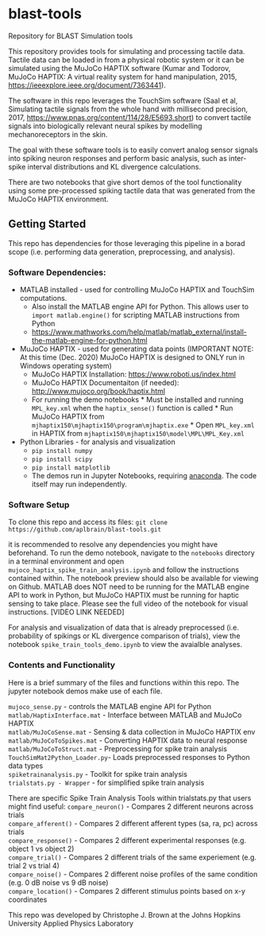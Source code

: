 # blast-tools
Repository for BLAST Simulation tools

This repository provides tools for simulating and processing tactile data. Tactile data can be loaded in from a physical robotic system or it can be simulated using the MuJoCo HAPTIX software (Kumar and Todorov, MuJoCo HAPTIX: A virtual reality system for hand manipulation, 2015, https://ieeexplore.ieee.org/document/7363441). 

The software in this repo leverages the TouchSim software (Saal et al, Simulating tactile signals from the whole hand with millisecond precision, 2017, https://www.pnas.org/content/114/28/E5693.short) to convert tactile signals into biologically relevant neural spikes by modelling mechanoreceptors in the skin.

The goal with these software tools is to easily convert analog sensor signals into spiking neuron responses and perform basic analysis, such as inter-spike interval distributions and KL divergence calculations.

There are two notebooks that give short demos of the tool functionality using some pre-processed spiking tactile data that was generated from the MuJoCo HAPTIX environment.

## Getting Started

This repo has dependencies for those leveraging this pipeline in a borad scope (i.e. performing data generation, preprocessing, and analysis).

### Software Dependencies:
* MATLAB installed - used for controlling MuJoCo HAPTIX and TouchSim computations.
    * Also install the MATLAB engine API for Python. This allows user to `import matlab.engine()` for scripting MATLAB instructions from Python
    * https://www.mathworks.com/help/matlab/matlab_external/install-the-matlab-engine-for-python.html
* MuJoCo HAPTIX - used for generating data points (IMPORTANT NOTE: At this time (Dec. 2020) MuJoCo HAPTIX is designed to ONLY run in Windows operating system)
    * MuJoCo HAPTIX Installation: https://www.roboti.us/index.html
    * MuJoCo HAPTIX Documentaiton (if needed): http://www.mujoco.org/book/haptix.html
    * For running the demo notebooks
          * Must be installed and running `MPL_key.xml` when the `haptix_sense()` function is called
          * Run MuJoCo HAPTIX from `mjhaptix150\mjhaptix150\program\mjhaptix.exe`
          * Open `MPL_key.xml` in HAPTIX from  `mjhaptix150\mjhaptix150\model\MPL\MPL_Key.xml`
* Python Libraries - for analysis and visualization
    * `pip install numpy`
    * `pip install scipy`
    * `pip install matplotlib`
    * The demos run in Jupyter Notebooks, requiring [anaconda](https://docs.anaconda.com/anaconda/install/). The code itself may run independently.
          
### Software Setup

To clone this repo and access its files: `git clone https://github.com/aplbrain/blast-tools.git`

it is recommended to resolve any dependencies you might have beforehand. To run the demo notebook, navigate to the `notebooks` directory in a terminal environment and open `mujoco_haptix_spike_train_analysis.ipynb` and follow the instructions contained within. The notebook preview should also be available for viewing on Github. MATLAB does NOT need to be running for the MATLAB engine API to work in Python, but MuJoCo HAPTIX must be running for haptic sensing to take place. Please see the full video of the notebook for visual instructions. [VIDEO LINK NEEDED]

For analysis and visualization of data that is already preprocessed (i.e. probability of spikings or KL divergence comparison of trials), view the notebook `spike_train_tools_demo.ipynb` to view the avaialble analyses.

### Contents and Functionality

Here is a brief summary of the files and functions within this repo. The jupyter notebook demos make use of each file.

`mujoco_sense.py`             - controls the MATLAB engine API for Python \
`matlab/HaptixInterface.mat`  - Interface between MATLAB and MuJoCo HAPTIX \
`matlab/MuJoCoSense.mat`      - Sensing & data collection in MuJoCo HAPTIX env \
`matlab/MuJoCoToSpikes.mat`   - Converting HAPTIX data to neural response \
`matlab/MuJoCoToStruct.mat`   - Preprocessing for spike train analysis \
`TouchSimMat2Python_Loader.py`- Loads preprocessed responses to Python data types \
`spiketrainanalysis.py`       - Toolkit for spike train analysis \
`trialstats.py - Wrapper`     - for simplified spike train analysis

There are specific Spike Train Analysis Tools within trialstats.py that users might find useful:
`compare_neuron()`   - Compares 2 different neurons across trials \
`compare_afferent()` - Compares 2 different afferent types (sa, ra, pc) across trials \
`compare_response()` - Compares 2 different experimental responses (e.g. object 1 vs object 2) \
`compare_trial()`    - Compares 2 different trials of the same experiement (e.g. trial 2 vs trial 4) \
`compare_noise()`    - Compares 2 different noise profiles of the same condition (e.g. 0 dB noise vs 9 dB noise) \
`compare_location()` - Compares 2 different stimulus points based on x-y coordinates

This repo was developed by Christophe J. Brown at the Johns Hopkins University Applied Physics Laboratory
 

